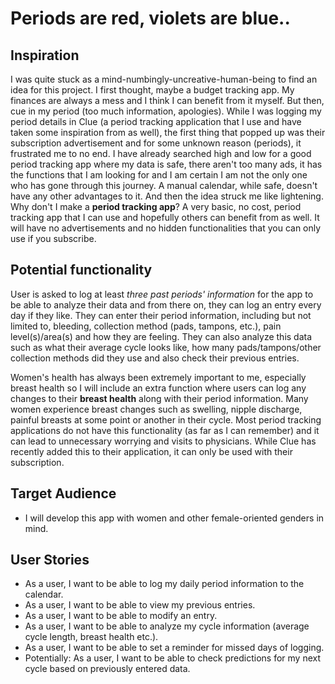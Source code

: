 # Periods are red, violets are blue..

## Inspiration

I was quite stuck as a mind-numbingly-uncreative-human-being to find an idea for this project. I first thought, maybe a budget tracking app. My finances are always a mess and I think I can benefit from it myself. But then, cue in my period (too much information, apologies). While I was logging my period details in Clue (a period tracking application that I use and have taken some inspiration from as well), the first thing that popped up was their subscription advertisement and for some unknown reason (periods), it frustrated me to no end. I have already searched high and low for a good period tracking app where my data is safe, there aren't too many ads, it has the functions that I am looking for and I am certain I am not the only one who has gone through this journey. A manual calendar, while safe, doesn't have any other advantages to it. And then the idea struck me like lightening. Why don't I make a **period tracking app**? A very basic, no cost, period tracking app that I can use and hopefully others can benefit from as well. It will have no advertisements and no hidden functionalities that you can only use if you subscribe. 

## Potential functionality

User is asked to log at least *three past periods' information* for the app to be able to analyze their data and from there on, they can log an entry every day if they like. They can enter their period information, including but not limited to, bleeding, collection method (pads, tampons, etc.), pain level(s)/area(s) and how they are feeling. They can also analyze this data such as what their average cycle looks like, how many pads/tampons/other collection methods did they use and also check their previous entries.  

Women's health has always been extremely important to me, especially breast health so I will include an extra function where users can log any changes to their **breast health** along with their period information. Many women experience breast changes such as swelling, nipple discharge, painful breasts at some point or another in their cycle. Most period tracking applications do not have this functionality (as far as I can remember) and it can lead to unnecessary worrying and visits to physicians. While Clue has recently added this to their application, it can only be used with their subscription.

## Target Audience

- I will develop this app with women and other female-oriented genders in mind. 

## User Stories

- As a user, I want to be able to log my daily period information to the calendar.
- As a user, I want to be able to view my previous entries.
- As a user, I want to be able to modify an entry.
- As a user, I want to be able to analyze my cycle information (average cycle length, breast health etc.).
- As a user, I want to be able to set a reminder for missed days of logging.
- Potentially: As a user, I want to be able to check predictions for my next cycle based on previously entered data.